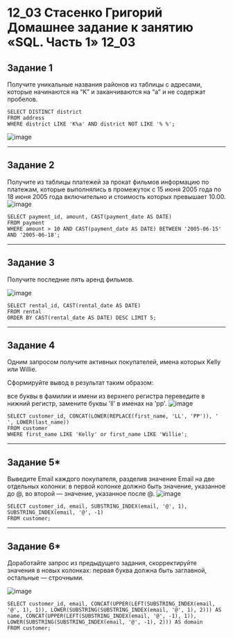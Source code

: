 # 12_03 Стасенко Григорий Домашнее задание к занятию «SQL. Часть 1» 12_03

## Задание 1
Получите уникальные названия районов из таблицы с адресами, которые начинаются на “K” и заканчиваются на “a” и не содержат пробелов.

````
SELECT DISTINCT district 
FROM address
WHERE district LIKE 'K%a' AND district NOT LIKE '% %';
````
![image](https://github.com/Nightnek/HW_12_03/assets/127677631/01cb0aad-5b96-430b-afd4-e80c4910f1c0)

---
## Задание 2
Получите из таблицы платежей за прокат фильмов информацию по платежам, которые выполнялись в промежуток с 15 июня 2005 года по 18 июня 2005 года включительно и стоимость которых превышает 10.00.
![image](https://github.com/Nightnek/HW_12_03/assets/127677631/56f7cb18-b295-4430-9173-da5fda4d59cb)

````
SELECT payment_id, amount, CAST(payment_date AS DATE)
FROM payment
WHERE amount > 10 AND CAST(payment_date AS DATE) BETWEEN '2005-06-15' AND '2005-06-18';
````
---
## Задание 3
Получите последние пять аренд фильмов.

![image](https://github.com/Nightnek/HW_12_03/assets/127677631/25c4a16d-73f2-439a-9560-41c1c4897eea)

````
SELECT rental_id, CAST(rental_date AS DATE)
FROM rental
ORDER BY CAST(rental_date AS DATE) DESC LIMIT 5;
````
---
## Задание 4
Одним запросом получите активных покупателей, имена которых Kelly или Willie.

Сформируйте вывод в результат таким образом:

все буквы в фамилии и имени из верхнего регистра переведите в нижний регистр,
замените буквы 'll' в именах на 'pp'.
![image](https://github.com/Nightnek/HW_12_03/assets/127677631/c2543b3b-7b27-4bef-8a2a-182b2dcef30e)

````
SELECT customer_id, CONCAT(LOWER(REPLACE(first_name, 'LL', 'PP')), ' ', LOWER(last_name))
FROM customer
WHERE first_name LIKE 'Kelly' or first_name LIKE 'Willie';
````
---
## Задание 5*
Выведите Email каждого покупателя, разделив значение Email на две отдельных колонки: в первой колонке должно быть значение, указанное до @, во второй — значение, указанное после @.
![image](https://github.com/Nightnek/HW_12_03/assets/127677631/23574206-cf9e-44d8-8f30-a59716d6d4e4)

````
SELECT customer_id, email, SUBSTRING_INDEX(email, '@', 1), SUBSTRING_INDEX(email, '@', -1)
FROM customer;
````
---
## Задание 6*
Доработайте запрос из предыдущего задания, скорректируйте значения в новых колонках: первая буква должна быть заглавной, остальные — строчными.

![image](https://github.com/Nightnek/HW_12_03/assets/127677631/a06d6f6f-e9d9-4de1-bcfe-96637c14e2e2)

````
SELECT customer_id, email, CONCAT(UPPER(LEFT(SUBSTRING_INDEX(email, '@', 1), 1)), LOWER(SUBSTRING(SUBSTRING_INDEX(email, '@', 1), 2))) AS name, CONCAT(UPPER(LEFT(SUBSTRING_INDEX(email, '@', -1), 1)), LOWER(SUBSTRING(SUBSTRING_INDEX(email, '@', -1), 2))) AS domain 
FROM customer;
````
